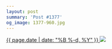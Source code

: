 ```yaml
---
layout: post
summary: 'Post #1377'
og_image: 1377-960.jpg
---
```


<p>
 <time>
  <a href="/1377">
   {{ page.date | date: "%B %-d, %Y" }}
  </a>
 </time>
 <a href="/1377">
  <img sizes="(min-width: 700px) 50vw, calc(100vw - 2rem)" src="{{ site.assets_url }}/1377-480.jpg" srcset="{{ site.assets_url }}/1377-240.jpg 240w, {{ site.assets_url }}/1377-480.jpg 480w, {{ site.assets_url }}/1377-720.jpg 720w, {{ site.assets_url }}/1377-960.jpg 960w"/>
 </a>
</p>
